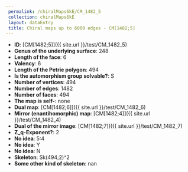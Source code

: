 ```yaml
--- 
 permalink: /chiralMaps6kE/CM_1482_5 
 collection: chiralMaps6kE
 layout: dataEntry
 title: Chiral maps up to 6000 edges - CM[1482;5]
---
```


- **ID**: [CM[1482;5]]({{ site.url }}/test/CM_1482_5)
- **Genus of the underlying surface**: 248
- **Length of the face**: 6
- **Valency**: 6
- **Length of the Petrie polygon**: 494
- **Is the automorphism group solvable?**: S
- **Number of vertices**: 494
- **Number of edges**: 1482
- **Number of faces**: 494
- **The map is self-**: none
- **Dual map**: [CM[1482;6]]({{ site.url }}/test/CM_1482_6)
- **Mirror (enantihomorphic) map**: [CM[1482;4]]({{ site.url }}/test/CM_1482_4)
- **Dual of the mirror image**: [CM[1482;7]]({{ site.url }}/test/CM_1482_7)
- **Z_q-Exponent?**: 2
- **No idea**:  5:4
- **No idea**: Y
- **No idea**: N
- **Skeleton**: Sk(494;2)^2
- **Some other kind of skeleton**: nan
